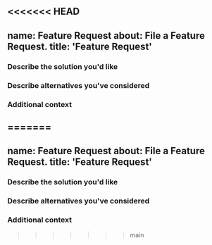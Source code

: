 <<<<<<< HEAD
---
name: Feature Request
about: File a Feature Request.
title: 'Feature Request'
---

<!---
Before filing an issue, please review the following:
  Existing Features: https://github.com/hugo-toha/toha#features
  Project Roadmap: https://github.com/hugo-toha/toha#project-roadmap
-->

### Describe the solution you'd like

<!--
  Provide a clear and concise description of what you want to happen.
-->

### Describe alternatives you've considered

<!--
  Let us know about other solutions you've tried or researched.
-->

### Additional context

<!--
  Is there anything else you can add about the proposal?
  You might want to link to related issues here, if you haven't already.
-->
=======
---
name: Feature Request
about: File a Feature Request.
title: 'Feature Request'
---

<!---
Before filing an issue, please review the following:
  Existing Features: https://github.com/hugo-toha/toha#features
  Project Roadmap: https://github.com/hugo-toha/toha#project-roadmap
-->

### Describe the solution you'd like

<!--
  Provide a clear and concise description of what you want to happen.
-->

### Describe alternatives you've considered

<!--
  Let us know about other solutions you've tried or researched.
-->

### Additional context

<!--
  Is there anything else you can add about the proposal?
  You might want to link to related issues here, if you haven't already.
-->
>>>>>>> main
